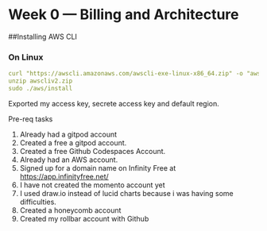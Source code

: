 # Week 0 — Billing and Architecture


##Installing AWS CLI 
### On Linux 
```yaml
curl "https://awscli.amazonaws.com/awscli-exe-linux-x86_64.zip" -o "awscliv2.zip"
unzip awscliv2.zip
sudo ./aws/install
```
Exported my access key, secrete access key and default region.

Pre-req tasks
1. Already had a gitpod account
2. Created a free a gitpod account.
3. Created a free Github Codespaces Account.
4. Already had an AWS account.
5. Signed up for a domain name on Infinity Free at https://app.infinityfree.net/
6. I have not created the momento account yet
7. I used draw.io instead of lucid charts because i was having some difficulties.
8. Created a honeycomb account
9. Created my rollbar account with Github
